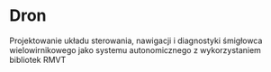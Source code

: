 # Dron

Projektowanie układu sterowania, nawigacji i diagnostyki śmigłowca wielowirnikowego jako systemu autonomicznego z wykorzystaniem bibliotek RMVT


